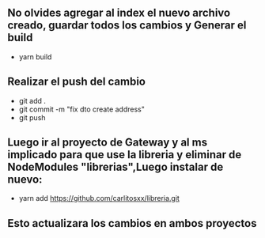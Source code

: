 ## No olvides agregar al index el nuevo archivo creado, guardar todos los cambios y Generar el build
* yarn build
## Realizar el push del cambio
* git add . 
* git commit -m "fix dto create address"
* git push
## Luego ir al proyecto de Gateway y al ms implicado para que use la libreria y eliminar de NodeModules "librerias",Luego instalar de nuevo:
* yarn add https://github.com/carlitosxx/libreria.git
## Esto actualizara los cambios en ambos proyectos